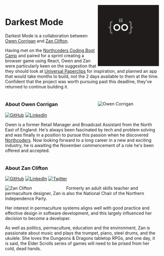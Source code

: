 <img src="https://github.com/darkest-mode/.github/blob/main/images/darkestmode.gif" width=200px align=right alt="Darkest Mode"/>

# Darkest Mode

Darkest Mode is a collaboration between [Owen Corrigan](https://github.com/ojcorrigan) and [Zan Clifton](https://github.com/ZanClifton).

Having met on the [Northcoders Coding Boot Camp](https://northcoders.com/our-courses/coding-bootcamp) and paired for a sprint creating a browser game using React, Owen and Zan were particularly keen on the suggestion that they should look at [Universal Paperclips](https://www.decisionproblem.com/paperclips/) for inspiration, and planned an app that would take months to build, not the 2 days available to them at the time. Confident that the project was worth pursuing past this deadline, they've returned to continue building it.

#

<img src="https://avatars.githubusercontent.com/u/98897275?v=4" width=200px align=right alt="Owen Corrigan"/>

### About Owen Corrigan

[![GitHub](https://img.shields.io/badge/github-%23121011.svg?style=for-the-badge&logo=github&logoColor=white&style=social-media)](https://github.com/ojcorrigan)
[![LinkedIn](https://img.shields.io/badge/linkedin-%230077B5.svg?style=for-the-badge&logo=linkedin&logoColor=white&style=social-media)](https://www.linkedin.com/in/owen-corrigan-92a753182/)

Owen is a former Retail Manager and Broadcast Assistant from the North East of England. He's always been fascinated by tech and problem solving and was finally in a position to pursue this passion when he discovered [Northcoders](https://northcoders.com/). Now looking forward to a long career in a new and exciting industry, he is awaiting the November commencement of a role he's been offered and accepted.

#

### About Zan Clifton

[![GitHub](https://img.shields.io/badge/github-%23121011.svg?style=for-the-badge&logo=github&logoColor=white&style=social-media)](https://github.com/ZanClifton)
[![LinkedIn](https://img.shields.io/badge/linkedin-%230077B5.svg?style=for-the-badge&logo=linkedin&logoColor=white&style=social-media)](https://www.linkedin.com/in/zan-clifton/)
[![Twitter](https://img.shields.io/badge/Twitter-%231DA1F2.svg?style=for-the-badge&logo=Twitter&logoColor=white&style=social-media)](https://twitter.com/ZanClifton)

<img src="https://avatars.githubusercontent.com/u/108344587?v=4" width=200px align=left alt="Zan Clifton"/>

Formerly an adult skills teacher and permaculture designer, Zan is also the National Chair of the Northern Independence Party.

Her interest in permaculture systems aligns well with good practice and effective design in software development, and this largely influenced her decision to become a developer.

As well as politics, permaculture, education and the environment, Zan is passionate about music and plays the trumpet, piano, steel drums, and the ukulele. She loves the Dungeons & Dragons tabletop RPGs, and one day, it is said, the Elder Scrolls series of games will need to be prised from her cold, dead hands.
